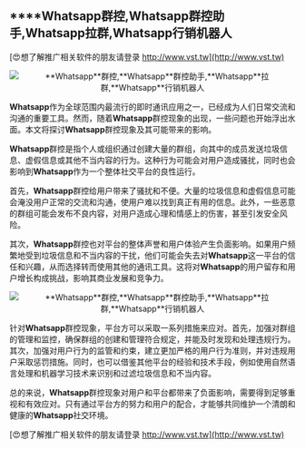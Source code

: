 ## ****Whatsapp**群控,**Whatsapp**群控助手,**Whatsapp**拉群,**Whatsapp**行销机器人**

[😍想了解推广相关软件的朋友请登录 http://www.vst.tw](http://www.vst.tw)

 <center><img src="https://vst.tw/MP4/tuiguang/png/1.png" alt="**Whatsapp**群控,**Whatsapp**群控助手,**Whatsapp**拉群,**Whatsapp**行销机器人"></center>

**Whatsapp**作为全球范围内最流行的即时通讯应用之一，已经成为人们日常交流和沟通的重要工具。然而，随着**Whatsapp**群控现象的出现，一些问题也开始浮出水面。本文将探讨**Whatsapp**群控现象及其可能带来的影响。

**Whatsapp**群控是指个人或组织通过创建大量的群组，向其中的成员发送垃圾信息、虚假信息或其他不当内容的行为。这种行为可能会对用户造成骚扰，同时也会影响到**Whatsapp**作为一个整体社交平台的良性运行。

首先，**Whatsapp**群控给用户带来了骚扰和不便。大量的垃圾信息和虚假信息可能会淹没用户正常的交流和沟通，使用户难以找到真正有用的信息。此外，一些恶意的群组可能会发布不良内容，对用户造成心理和情感上的伤害，甚至引发安全风险。

其次，**Whatsapp**群控也对平台的整体声誉和用户体验产生负面影响。如果用户频繁地受到垃圾信息和不当内容的干扰，他们可能会失去对**Whatsapp**这一平台的信任和兴趣，从而选择转而使用其他的通讯工具。这将对**Whatsapp**的用户留存和用户增长构成挑战，影响其商业发展和竞争力。

 <center><img src="https://vst.tw/MP4/tuiguang/png/6.png" alt="**Whatsapp**群控,**Whatsapp**群控助手,**Whatsapp**拉群,**Whatsapp**行销机器人"></center>

针对**Whatsapp**群控现象，平台方可以采取一系列措施来应对。首先，加强对群组的管理和监控，确保群组的创建和管理符合规定，并能及时发现和处理违规行为。其次，加强对用户行为的监管和约束，建立更加严格的用户行为准则，并对违规用户采取惩罚措施。同时，也可以借鉴其他平台的经验和技术手段，例如使用自然语言处理和机器学习技术来识别和过滤垃圾信息和不当内容。

总的来说，**Whatsapp**群控现象对用户和平台都带来了负面影响，需要得到足够重视和有效应对。只有通过平台方的努力和用户的配合，才能够共同维护一个清朗和健康的**Whatsapp**社交环境。

[😍想了解推广相关软件的朋友请登录 http://www.vst.tw](http://www.vst.tw)



